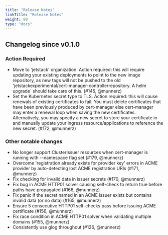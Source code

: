 ```yaml
---
title: "Release Notes"
linkTitle: "Release Notes"
weight: 80
type: "docs"
---
```


## Changelog since v0.1.0
### Action Required
- Move to 'jetstack' organization. Action required: this will require updating your existing deployments to point to the new image repository, as new tags will not be pushed to the old 'jetstackexperimental/cert-manager-controllerrepository. A helm upgrade` should take care of this. (#145, @munnerz)
- Set the Kubernetes secret type to TLS. Action required: this will cause renewals of existing certificates to fail. You must delete certificates that have been previously produced by cert-manager else cert-manager may enter a renewal loop when saving the new certificates. Alternatively, you may specify a new secret to store your certificate in and manually update your ingress resource/applications to reference the new secret. (#172, @munnerz)

### Other notable changes
- No longer support ClusterIssuer resources when cert-manager is running with --namespace flag set (#179, @munnerz)
- Overcome 'registration already exists for provider key' errors in ACME provider by auto-detecting lost ACME registration URIs (#171, @munnerz)
- Fix checking for invalid data in issuer secrets (#170, @munnerz)
- Fix bug in ACME HTTP01 solver causing self-check to return true before paths have propagated (#166, @munnerz)
- Fix panic if the secret named in an ACME issuer exists but contains invalid data (or no data) (#165, @munnerz)
- Ensure 5 consecutive HTTP01 self-checks pass before issuing ACME certificate (#156, @munnerz)
- Fix race condition in ACME HTTP01 solver when validating multiple domains (#155, @munnerz)
- Consistently use glog throughout (#126, @munnerz)
